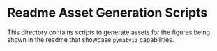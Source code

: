 # Readme Asset Generation Scripts

This directory contains scripts to generate assets for the figures being shown in the readme that showcase `pymatviz` capabilities.
